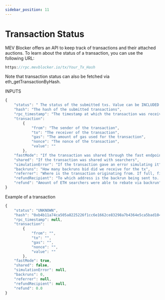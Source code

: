 ```yaml
---
sidebar_position: 11
---
```


# Transaction Status

MEV Blocker offers an API to keep track of transactions and their attached auctions. To learn about the status of a transaction, you can use the following URL:

```jsx
https://rpc.mevblocker.io/tx/Your_Tx_Hash
```

Note that transaction status can also be fetched via eth_getTransactionByHash.

INPUTS

```jsx
{
	"status": " The status of the submitted txs. Value can be INCLUDED / FAILED / UNKNOWN",
	"hash": "The hash of the submitted transactions",
	"rpc_timestamp": "The timestamp at which the transaction was received",
	"transaction":
		{
			"from": "The sender of the transaction",
			"to": "The receiver of the transaction",
			"gas": "The amount of gas used for the transaction",
			"nonce": "The nonce of the transaction",
			"value": ""
		},
	"fastMode": "If the transaction was shared through the fast endpoint",
	"shared": "If the transaction was shared with searchers",
	"simulationError": "If the transaction gave an error simulating it",
	"backruns": "How many backruns bid did we receive for the tx",
	"referrer": "Where is the transaction originating from. If full, field will shopw string used my integrator ( ie CoWSwap) and if empty, it will show No Referrer",
	"refundRecipient": "To which address is the backrun being sent to. If empty, the backrun is sent to tx.orign",
	"refund": "Amount of ETH searchers were able to rebate via backrun"
}
```

Example of a transaction

```jsx
{
	"status": "UNKNOWN", 
	"hash": "0xb4b11a74ca505a8225226f1cc6e1662ce83298a7b4364e5ca5bad1049cc05d2b", 
	"rpc_timestamp": null, 
	"transaction": 
		{
			"from": "", 
			"to": "", 
			"gas": "", 
			"nonce": "", 
			"value": ""
		}, 
	"fastMode": true, 
	"shared": false, 
	"simulationError": null, 
	"backruns": 0, 
	"referrer": null, 
	"refundRecipient": null, 
	"refund": 0.0
}
```